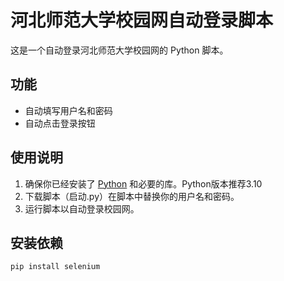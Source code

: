 # 河北师范大学校园网自动登录脚本

这是一个自动登录河北师范大学校园网的 Python 脚本。

## 功能

- 自动填写用户名和密码
- 自动点击登录按钮

## 使用说明

1. 确保你已经安装了 [Python](https://www.python.org/) 和必要的库。Python版本推荐3.10
2. 下载脚本（启动.py）在脚本中替换你的用户名和密码。
3. 运行脚本以自动登录校园网。

## 安装依赖

```bash
pip install selenium
